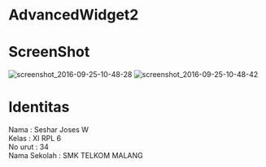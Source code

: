 # AdvancedWidget2
# ScreenShot
![screenshot_2016-09-25-10-48-28](https://cloud.githubusercontent.com/assets/21971567/18816132/eeec7856-836c-11e6-8963-44cc7f754b1f.png)
![screenshot_2016-09-25-10-48-42](https://cloud.githubusercontent.com/assets/21971567/18816142/119d0f64-836d-11e6-89ee-4381875ceee8.png)
# Identitas
Nama : Seshar Joses W <br>
Kelas : XI RPL 6 <br>
No urut : 34 <br>
Nama Sekolah : SMK TELKOM MALANG <br>
